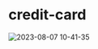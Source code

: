 # credit-card
![2023-08-07 10-41-35](https://github.com/kazuohagy/credit-card/assets/73189635/3e939b80-3543-4d61-a604-2ce389a5d42e)
